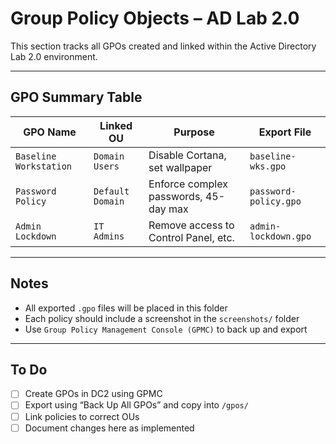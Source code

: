 # Group Policy Objects – AD Lab 2.0

This section tracks all GPOs created and linked within the Active Directory Lab 2.0 environment.

---

## GPO Summary Table

| GPO Name              | Linked OU       | Purpose                                | Export File         |
|-----------------------|-----------------|----------------------------------------|----------------------|
| `Baseline Workstation`| `Domain Users`  | Disable Cortana, set wallpaper         | `baseline-wks.gpo`   |
| `Password Policy`     | `Default Domain`| Enforce complex passwords, 45-day max  | `password-policy.gpo`|
| `Admin Lockdown`      | `IT Admins`     | Remove access to Control Panel, etc.   | `admin-lockdown.gpo` |

---

## Notes

- All exported `.gpo` files will be placed in this folder
- Each policy should include a screenshot in the `screenshots/` folder
- Use `Group Policy Management Console (GPMC)` to back up and export

---

## To Do

- [ ] Create GPOs in DC2 using GPMC
- [ ] Export using “Back Up All GPOs” and copy into `/gpos/`
- [ ] Link policies to correct OUs
- [ ] Document changes here as implemented

